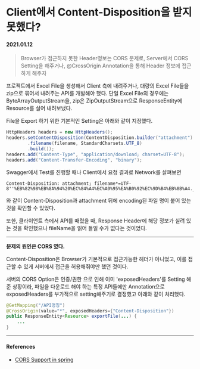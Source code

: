# Client에서 Content-Disposition을 받지 못했다?

#### 2021.01.12

> Browser가 접근하지 못한 Header정보는 CORS 문제로, Server에서 CORS Setting을 해주거나, @CrossOrigin Annotation을 통해 Header 정보에 접근하게 해주자

프로젝트에서 Excel File을 생성해서 Client 측에 내려주거나, 대량의 Excel File들을 zip으로 묶어서 내려주는 API를 개발해야 했다. 단일 Excel File의 경우에는 ByteArrayOutputStream을, zip은 ZipOutputStream으로 ResponseEntity에 Resource를 실어 내려보냈다.

File을 Export 하기 위한 기본적인 Setting은 아래와 같이 지정했다.

```java
HttpHeaders headers = new HttpHeaders();
headers.setContentDisposition(ContentDisposition.builder("attachment")
        .filename(filename, StandardCharsets.UTF_8)
        .build());
headers.add("Content-Type", "application/download; charset=UTF-8");
headers.add("Content-Transfer-Encoding", "binary");
```

Swagger에서 Test를 진행할 때나 Client에서 요청 결과로 Network를 살펴보면

```
Content-Disposition: attachment; filename*=UTF-8''%EB%82%98%EB%8A%94%20%EC%84%A4%EC%A0%95%EA%B0%92%EC%9D%B4%EB%8B%A4._20210112.xlsx
```

와 같이 Content-Disposition과 attachment 뒤에 encoding된 파일 명이 붙어 있는 것을 확인할 수 있었다.

또한, 클라이언트 측에서 API를 때렸을 때, Response Header에 해당 정보가 실려 있는 것을 확인했으나 fileName을 읽어 들일 수가 없다는 것이었다.

---

**문제의 원인은 CORS 였다.**

Content-Disposition은 Browser가 기본적으로 접근가능한 헤더가 아니었고, 이를 접근할 수 있게 서버에서 접근을 허용해줘야만 했던 것이다.

서버의 CORS Option은 인증/권한 으로 인해 이미 'exposedHeaders'를 Setting 해준 상황이라, 파일을 다운로드 해야 하는 특정 API들에만 Annotation으로 exposedHeaders를 부가적으로 setting해주기로 결정했고 아래와 같이 처리했다.

```java
@GetMapping("/API명칭")
@CrossOrigin(value="*", exposedHeaders={"Content-Disposition"})
public ResponseEntity<Resource> exportFile(...) {
    ...
}
```

---

#### References

- [CORS Support in spring](https://spring.io/blog/2015/06/08/cors-support-in-spring-framework)
